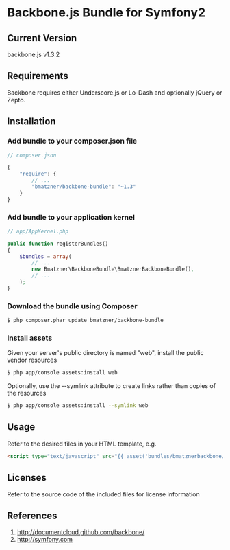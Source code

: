 # Backbone.js Bundle for Symfony2

## Current Version

backbone.js v1.3.2

## Requirements

Backbone requires either Underscore.js or Lo-Dash and optionally jQuery or Zepto.

## Installation

### Add bundle to your composer.json file

``` js
// composer.json

{
    "require": {
		// ...
        "bmatzner/backbone-bundle": "~1.3"
    }
}
```

### Add bundle to your application kernel

``` php
// app/AppKernel.php

public function registerBundles()
{
    $bundles = array(
        // ...
        new Bmatzner\BackboneBundle\BmatznerBackboneBundle(),
        // ...
    );
}
```

### Download the bundle using Composer

``` bash
$ php composer.phar update bmatzner/backbone-bundle
```

### Install assets

Given your server's public directory is named "web", install the public vendor resources

``` bash
$ php app/console assets:install web
```

Optionally, use the --symlink attribute to create links rather than copies of the resources 

``` bash
$ php app/console assets:install --symlink web
```

## Usage

Refer to the desired files in your HTML template, e.g.

``` html
<script type="text/javascript" src="{{ asset('bundles/bmatznerbackbone/js/backbone.min.js') }}"></script>
```

## Licenses

Refer to the source code of the included files for license information

## References

1. http://documentcloud.github.com/backbone/
2. http://symfony.com

